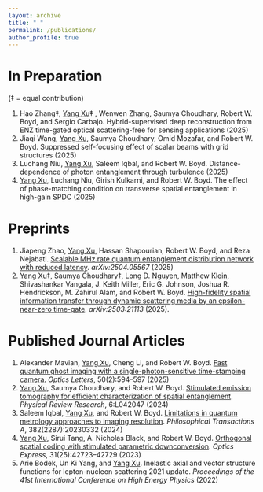 ```yaml
---
layout: archive
title: " "
permalink: /publications/
author_profile: true
---
```


In Preparation
======
(‡ = equal contribution)
1. Hao Zhang‡, <ins>Yang Xu</ins>‡ , Wenwen Zhang, Saumya Choudhary, Robert W. Boyd, and Sergio Carbajo. Hybrid-supervised deep reconstruction from ENZ time-gated optical scattering-free for sensing applications (2025)
2. Jiaqi Wang, <ins>Yang Xu</ins>, Saumya Choudhary, Omid Mozafar, and Robert W. Boyd. Suppressed self-focusing effect of scalar beams with grid structures (2025)
3. Luchang Niu, <ins>Yang Xu</ins>, Saleem Iqbal, and Robert W. Boyd. Distance-dependence of photon entanglement through turbulence (2025)
4. <ins>Yang Xu</ins>, Luchang Niu, Girish Kulkarni, and Robert W. Boyd. The effect of phase-matching condition on transverse spatial entanglement in high-gain SPDC (2025)

Preprints
======
1. Jiapeng Zhao, <ins>Yang Xu</ins>, Hassan Shapourian, Robert W. Boyd, and Reza Nejabati. [Scalable MHz rate quantum entanglement distribution network with reduced latency](https://arxiv.org/abs/2504.05567). _arXiv:2504.05567_ (2025)
2. <ins>Yang Xu</ins>‡, Saumya Choudhary‡, Long D. Nguyen, Matthew Klein, Shivashankar Vangala, J. Keith Miller, Eric G. Johnson, Joshua R. Hendrickson, M. Zahirul Alam, and Robert W. Boyd. [High-fidelity spatial information transfer through dynamic scattering media by an epsilon-near-zero time-gate](https://arxiv.org/abs/2503.21113). _arXiv:2503:21113_ (2025).

Published Journal Articles
======
1. Alexander Mavian, <ins>Yang Xu</ins>, Cheng Li, and Robert W. Boyd. [Fast quantum ghost imaging with a single-photon-sensitive time-stamping camera.](https://opg.optica.org/ol/abstract.cfm?uri=ol-50-2-594) _Optics Letters_, 50(2):594–597 (2025)
2. <ins>Yang Xu</ins>, Saumya Choudhary, and Robert W. Boyd. [Stimulated emission tomography for efficient characterization of spatial entanglement](https://journals.aps.org/prresearch/abstract/10.1103/PhysRevResearch.6.L042047). _Physical Review Research_, 6:L042047 (2024)
3. Saleem Iqbal, <ins>Yang Xu</ins>, and Robert W. Boyd. [Limitations in quantum metrology approaches to imaging resolution](https://royalsocietypublishing.org/doi/10.1098/rsta.2023.0332). _Philosophical Transactions A_, 382(2287):20230332 (2024)
4. <ins>Yang Xu</ins>, Sirui Tang, A. Nicholas Black, and Robert W. Boyd. [Orthogonal spatial coding with stimulated parametric downconversion](https://opg.optica.org/oe/fulltext.cfm?uri=oe-31-25-42723&id=544077). _Optics Express_, 31(25):42723–42729 (2023)
5. Arie Bodek, Un Ki Yang, and <ins>Yang Xu</ins>. Inelastic axial and vector structure functions for lepton-nucleon scattering 2021 update. _Proceedings of the 41st International Conference on High Energy Physics_ (2022)
